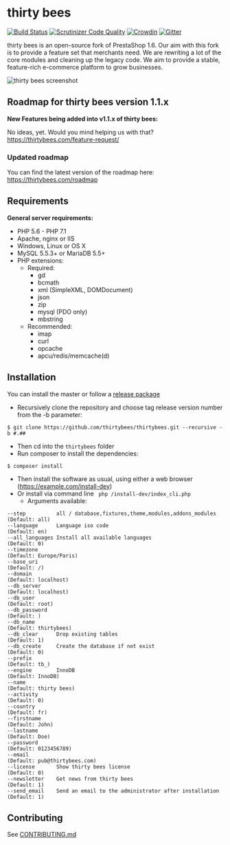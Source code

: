 # thirty bees 
[![Build Status](https://travis-ci.org/thirtybees/thirtybees.svg?branch=master)](https://travis-ci.org/thirtybees/thirtybees)
[![Scrutinizer Code Quality](https://scrutinizer-ci.com/g/thirtybees/thirtybees/badges/quality-score.png?b=master)](https://scrutinizer-ci.com/g/thirtybees/thirtybees/?branch=master)
[![Crowdin](https://d322cqt584bo4o.cloudfront.net/thirty-bees/localized.svg)](https://crowdin.com/project/thirty-bees)
[![Gitter](https://img.shields.io/gitter/room/thirtybees/General.svg)](https://gitter.im/thirtybees/General)

thirty bees is an open-source fork of PrestaShop 1.6. Our aim with this fork is to provide a feature set that merchants need. We are rewriting a lot of the core modules and cleaning up the legacy code. We aim to provide a stable, feature-rich e-commerce platform to grow businesses.  

![thirty bees screenshot](https://cloud.githubusercontent.com/assets/6775736/22063185/c5ef8e3c-dd7d-11e6-923c-4b62ac404c86.png)


## Roadmap for thirty bees version 1.1.x

**New Features being added into v1.1.x of thirty bees:**

No ideas, yet. Would you mind helping us with that? https://thirtybees.com/feature-request/

### Updated roadmap
You can find the latest version of the roadmap here: https://thirtybees.com/roadmap

## Requirements
**General server requirements:**

- PHP 5.6 - PHP 7.1
- Apache, nginx or IIS
- Windows, Linux or OS X
- MySQL 5.5.3+ or MariaDB 5.5+
- PHP extensions:
  - Required:
    - gd
    - bcmath
    - xml (SimpleXML, DOMDocument)
    - json
    - zip
    - mysql (PDO only)
    - mbstring
  - Recommended:
    - imap
    - curl
    - opcache
    - apcu/redis/memcache(d)

## Installation
You can install the master or follow a [release package](https://github.com/thirtybees/thirtybees/releases) 
- Recursively clone the repository and choose tag release version number from the -b parameter:
```shell
$ git clone https://github.com/thirtybees/thirtybees.git --recursive -b #.##
```
- Then cd into the `thirtybees` folder
- Run composer to install the dependencies:
```shell
$ composer install
```
- Then install the software as usual, using either a web browser (https://example.com/install-dev) 
- Or install via command line 
``` php /install-dev/index_cli.php```
    - Arguments available:
```
--step          all / database,fixtures,theme,modules,addons_modules    (Default: all)
--language      Language iso code                                       (Default: en)
--all_languages Install all available languages                         (Default: 0)
--timezone                                                              (Default: Europe/Paris)
--base_uri                                                              (Default: /)
--domain                                                                (Default: localhost)
--db_server                                                             (Default: localhost)
--db_user                                                               (Default: root)
--db_password                                                           (Default: )
--db_name                                                               (Default: thirtybees)
--db_clear      Drop existing tables                                    (Default: 1)
--db_create     Create the database if not exist                        (Default: 0)
--prefix                                                                (Default: tb_)
--engine        InnoDB                                                  (Default: InnoDB)
--name                                                                  (Default: thirty bees)
--activity                                                              (Default: 0)
--country                                                               (Default: fr)
--firstname                                                             (Default: John)
--lastname                                                              (Default: Doe)
--password                                                              (Default: 0123456789)
--email                                                                 (Default: pub@thirtybees.com)
--license       Show thirty bees license                                (Default: 0)
--newsletter    Get news from thirty bees                               (Default: 1)
--send_email    Send an email to the administrator after installation   (Default: 1)
```

## Contributing
See [CONTRIBUTING.md](CONTRIBUTING.md)
